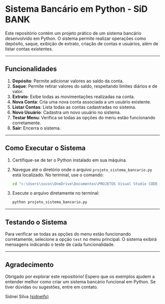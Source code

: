 # Sistema Bancário em Python - SiD BANK

Este repositório contém um projeto prático de um sistema bancário desenvolvido em Python. O sistema permite realizar operações como depósito, saque, exibição de extrato, criação de contas e usuários, além de listar contas existentes.

---

## Funcionalidades

1. **Depósito**: Permite adicionar valores ao saldo da conta.
2. **Saque**: Permite retirar valores do saldo, respeitando limites diários e de valor.
3. **Extrato**: Exibe todas as movimentações realizadas na conta.
4. **Nova Conta**: Cria uma nova conta associada a um usuário existente.
5. **Listar Contas**: Lista todas as contas cadastradas no sistema.
6. **Novo Usuário**: Cadastra um novo usuário no sistema.
7. **Testar Menu**: Verifica se todas as opções do menu estão funcionando corretamente.
8. **Sair**: Encerra o sistema.

---

## Como Executar o Sistema

1. Certifique-se de ter o Python instalado em sua máquina.
2. Navegue até o diretório onde o arquivo `projeto_sistema_bancario.py` está localizado. No terminal, use o comando:

   ```bash
   cd "c:\Users\sucos\OneDrive\Documentos\PROJETOS Visual Studio CODE 2025\AULA 5 VS\Python\Python_11\Estrutura de Dados\projeto prático_sistema bancário"
   ```

3. Execute o arquivo diretamente no terminal:

   ```bash
   python projeto_sistema_bancario.py
   ```

---

## Testando o Sistema

Para verificar se todas as opções do menu estão funcionando corretamente, selecione a opção `test` no menu principal. O sistema exibirá mensagens indicando o teste de cada funcionalidade.

---

## Agradecimento

Obrigado por explorar este repositório! Espero que os exemplos ajudem a entender melhor como criar um sistema bancário funcional em Python. Se tiver dúvidas ou sugestões, entre em contato.

Sidnei Silva [(sidneifs)](https://github.com/sidneifs)
